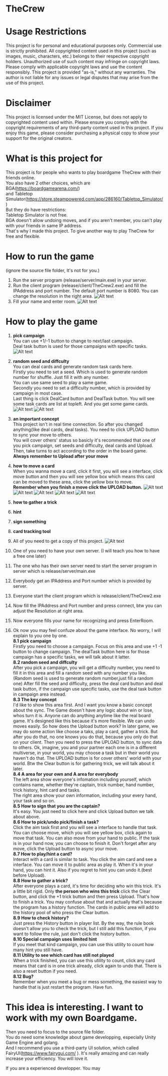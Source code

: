 # TheCrew

# Usage Restrictions
This project is for personal and educational purposes only. Commercial use is strictly prohibited.
All copyrighted content used in this project (such as images, music, characters, etc.) belongs to their respective copyright holders. Unauthorized use of such content may infringe on copyright laws.
Please comply with applicable copyright laws and use the content responsibly.
This project is provided "as-is," without any warranties. The author is not liable for any issues or legal disputes that may arise from the use of this project.

# Disclaimer
This project is licensed under the MIT License, but does not apply to copyrighted content used within. Please ensure you comply with the copyright requirements of any third-party content used in this project.
If you enjoy this game, please consider purchasing a physical copy to show your support for the original creators.

# What is this project for
This project is for people who wants to play boardgame TheCrew with their friends online.  
You also have 2 other choices, which are BGA(https://boardgamearena.com/)   
and Tabletop Simulator(https://store.steampowered.com/app/286160/Tabletop_Simulator/)  
But they do have restrictions:   
    Tabletop Simulator is not free.  
    BGA doesn't allow undoing moves, and if you aren't member, you can't play with your friends in same IP address.  
That's why I made this project. To give another way to play TheCrew for free and flexible.  

# How to run the game
(ignore the source file folder, It's not for you.)
1. Run the server program (release/server/main.exe) in your server.  
2. Run the client program (release/client/TheCrew2.exe) and fill the IPAddress and port number. The default port number is 8080. You can change the resolution in the right area.
![Alt text](./images/fillAddress.png)
3. Fill your name and enter room.
![Alt text](./images/fillName.png)

# How to play the game
1. **pick campaign**  
You can use +1/-1 button to change to next/last campaign.  
Deal task button is used for those campaigns with specific tasks.  
![Alt text](./images/campaign.png)
2. **random seed and diffculty**  
You can deal cards and generate random task cards here.   
Firstly you need to set a seed. Which is used to generate random number for shuffle. Just fill it with any number.  
You can use same seed to play a same game.  
Secondly you need to set a difficulty number, which is provided by campaign in most case.  
Last thing is click DealCard button and DealTask button. You will see some task cards are list at topleft. And you get some game cards.    
![Alt text](./images/seed.png)
![Alt text](./images/afterSeed.png)
3. **an important concept**  
This project isn't in real time connection. So after you changed anything(like deal cards, deal tasks). You need to click UPLOAD button to sync your move to others.  
You will cover others' status so basicly it's recommended that one of you pick campaign, set seeds and difficulty, deal cards and Upload. Then, take turns to act according to the order in the board game.  
**Always remember to Upload after your move** 
4. **how to move a card**  
When you wanna move a card, click it first, you will see a interface, click move button and then you will see yellow box which means this card can be moved to these area, click the yellow box to move.  
**Remember when you finish a move click the UPLOAD button.**
![Alt text](./images/moveCard1.png)
![Alt text](./images/moveCard2.png)
![Alt text](./images/moveCard3.png)
![Alt text](./images/moveCard4.png)
![Alt text](./images/moveCard5.png)
5. **how to gather a trick**  

6. **hint**
7. **sign something**
8. **card tracking tool**



1. All of you need to get a copy of this project.
![Alt text](./images/imageTest.png)
2. One of you need to have your own server. (I will teach you how to have a free one later)
3. The one who has their own server need to start the server program in server which is release/server/main.exe
4. Everybody get an IPAddress and Port number which is provided by server.
5. Everyone start the client program which is release/client/TheCrew2.exe
6. Now fill the IPAddress and Port number and press connect, btw you can adjust the Resolution at right area.
7. Now everyone fills your name for recognizing and press EnterRoom.
8. Ok now you may feel confuze about the game interface. No worry, I will explain to you one by one.  
    **8.1 pick campaign**   
    Firstly you need to choose a campaign. Focus on this area and use +1 -1 button to change campaign. The dealTask button here is for those campaign has a specific tasks, we will talk about it latter.  
    **8.2 random seed and diffculty**   
    After you pick a campaign, you will get a difficulty number, you need to fill it in this area and fill a random seed with any number you like.(Random seed is used to generate random number,just fill a random one) After fill the seed and difficulty, press the deal card button and deal task button, if the campaign use specific tasks, use the deal task button in campaign area instead.  
    **8.3 The key concept**  
    I'd like to show this area first. And I want you know a basic concept about the sync. 
    The Game doesn't have any logic about win or lose, whos turn it is. Anyone can do anything anytime like the real board game.
    It's designed like this because it's more flexible. We can undo moves easily. 
    So how does the Upload button work? In later game, we may do some action like choose a taks, play a card, gather a trick. 
    But after you do that, no one knows you do that, because you only do that on your client. Then you need to press the UPLOAD button, to sync data to others. 
    Ok, imagine, you and your partner each one is in a different multiverse, in your world, you may choose a task but in their world you haven't do that. 
    The UPLOAD button is for cover others' world with your world. Btw the Clear button is for gathering trick, we will talk about it later.  
    **8.4 A area for your own and A area for everybody**  
    The left area show everyone's infomation including yourself, which contains name, whether they're captain, trick number, hand number, trick history, hint card and tasks.   
    The right area show your own information, including your every hand, your task and so on.  
    **8.5 How to sign that you are the captain?**  
    It's easy. You just need to click here and click Upload button we talk about above.  
    **8.6 How to pick/undo pick/finish a task?**  
    Click the aim task first and you will see a interface to handle that task. You can choose move, which you will see yellow box, click again to move that task. You can also move from your hand to public. If the task is in your hand now, you can choose to finish it. Don't forget after any move, click the Upload button to async your move.  
    **8.7 How to play/hint a card?**  
    Interact with a card is similar to task. You click the aim card and see a interface. You can move it to public area as play it. When it's in your hand, you can hint it. Also if you regret to hint you can undo it.(best before Upload).  
    **8.8 How to gather a trick?**  
    After everyone plays a card, it's time for deciding who win this trick. It's a little bit rigid. Only **the person who wins this trick** click the Clear button, and click the +1 trick button and then press Upload. That's how to finish a trick. You may confuse about that and actually that's because the program has a history function. The cards in public area will add to the history pool of who press the Clear button.   
    **8.9 How to check history?**  
    Just press the History button in player list. By the way, the rule book doesn't allow you to check the trick, but I still add this function, if you want to follow the rule, just don't click the history button.  
    **8.10 Special campaign uses limited hint**  
    If you meet that kind campaign, you can use this utility to count how many hint you still have.  
    **8.11 Utility to see which card has still not played**  
    When a trick finished, you can use this utility to count, click any card means that card is in one trick already, click again to undo that. There is also a reset button if you need.  
    **8.12 Bug?**  
    Remember when you meet a bug or mess something, the easiest way to handle that is just restart the program. Have fun.  

# This idea is interesting. I want to work with my own Boardgame.  
Then you need to focus to the source file folder.  
You do need some knowledge about game developping, especially Unity Game Engine and golang.  
And I recommend you use a third-party UI solution, which called FairyUI(https://www.fairygui.com/ ). It's really amazing and can really increase your efficiency. You will love it.  

If you are a experienced developper. You may  